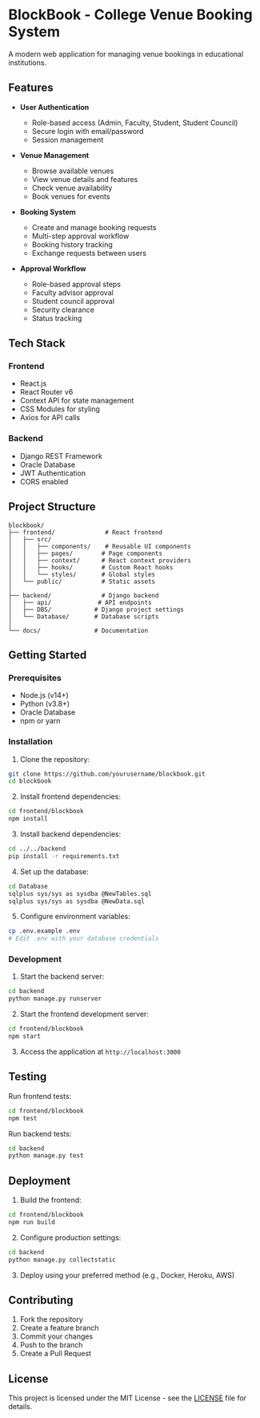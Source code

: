 # BlockBook - College Venue Booking System

A modern web application for managing venue bookings in educational institutions.

## Features

- **User Authentication**
  - Role-based access (Admin, Faculty, Student, Student Council)
  - Secure login with email/password
  - Session management

- **Venue Management**
  - Browse available venues
  - View venue details and features
  - Check venue availability
  - Book venues for events

- **Booking System**
  - Create and manage booking requests
  - Multi-step approval workflow
  - Booking history tracking
  - Exchange requests between users

- **Approval Workflow**
  - Role-based approval steps
  - Faculty advisor approval
  - Student council approval
  - Security clearance
  - Status tracking

## Tech Stack

### Frontend
- React.js
- React Router v6
- Context API for state management
- CSS Modules for styling
- Axios for API calls

### Backend
- Django REST Framework
- Oracle Database
- JWT Authentication
- CORS enabled

## Project Structure

```
blockbook/
├── frontend/              # React frontend
│   ├── src/
│   │   ├── components/    # Reusable UI components
│   │   ├── pages/        # Page components
│   │   ├── context/      # React context providers
│   │   ├── hooks/        # Custom React hooks
│   │   └── styles/       # Global styles
│   └── public/           # Static assets
│
├── backend/              # Django backend
│   ├── api/             # API endpoints
│   ├── DBS/            # Django project settings
│   └── Database/       # Database scripts
│
└── docs/               # Documentation
```

## Getting Started

### Prerequisites
- Node.js (v14+)
- Python (v3.8+)
- Oracle Database
- npm or yarn

### Installation

1. Clone the repository:
```bash
git clone https://github.com/yourusername/blockbook.git
cd blockbook
```

2. Install frontend dependencies:
```bash
cd frontend/blockbook
npm install
```

3. Install backend dependencies:
```bash
cd ../../backend
pip install -r requirements.txt
```

4. Set up the database:
```bash
cd Database
sqlplus sys/sys as sysdba @NewTables.sql
sqlplus sys/sys as sysdba @NewData.sql
```

5. Configure environment variables:
```bash
cp .env.example .env
# Edit .env with your database credentials
```

### Development

1. Start the backend server:
```bash
cd backend
python manage.py runserver
```

2. Start the frontend development server:
```bash
cd frontend/blockbook
npm start
```

3. Access the application at `http://localhost:3000`

## Testing

Run frontend tests:
```bash
cd frontend/blockbook
npm test
```

Run backend tests:
```bash
cd backend
python manage.py test
```

## Deployment

1. Build the frontend:
```bash
cd frontend/blockbook
npm run build
```

2. Configure production settings:
```bash
cd backend
python manage.py collectstatic
```

3. Deploy using your preferred method (e.g., Docker, Heroku, AWS)

## Contributing

1. Fork the repository
2. Create a feature branch
3. Commit your changes
4. Push to the branch
5. Create a Pull Request

## License

This project is licensed under the MIT License - see the [LICENSE](LICENSE) file for details.